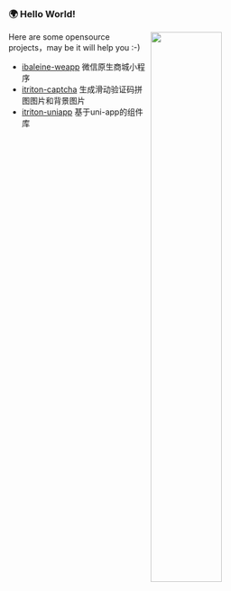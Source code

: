 ### 🌍 Hello World!

<img align="right" width="50%" src="https://github-readme-stats.vercel.app/api?username=icjs-cc&show_icons=true&icon_color=79FE96&text_color=718096&bg_color=0D1116&hide_title=true" />

Here are some opensource projects，may be it will help you :-)
* [ibaleine-weapp](https://github.com/icjs-cc/ibaleine-weapp)   微信原生商城小程序
* [itriton-captcha](https://github.com/icjs-cc/itriton-captcha) 生成滑动验证码拼图图片和背景图片
* [itriton-uniapp](https://github.com/icjs-cc/itriton-uniapp)   基于uni-app的组件库
